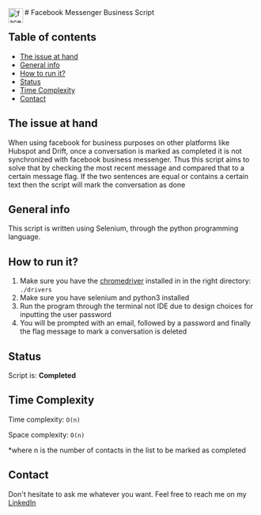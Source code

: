 <img align="left" width="30" alt="facebook logo" src="http://www.vectorico.com/download/social_media/Facebook-Logo.jpg"> 
# Facebook Messenger Business Script



## Table of contents
* [The issue at hand](#the-issue-at-hand)
* [General info](#general-info)
* [How to run it?](#how-to-run-it)
* [Status](#status)
* [Time Complexity](#contributing)
* [Contact](#contact)

## The issue at hand
When using facebook for business purposes on other platforms like Hubspot and Drift, once a conversation is marked as 
completed it is not synchronized with facebook business messenger. Thus this script aims to solve that by checking the
most recent message and compared that to a certain message flag. If the two sentences are equal or contains a certain 
text then the script will mark the conversation as done


## General info
This script is written using Selenium, through the python programming language.


## How to run it?
1. Make sure you have the [chromedriver](https://chromedriver.chromium.org) installed in in the right directory: 
```./drivers```
2. Make sure you have selenium and python3 installed
3. Run the program through the terminal not IDE due to design choices for inputting the user password
4. You will be prompted with an email, followed by a password and finally the flag message to mark a conversation is 
deleted


## Status
Script is: **Completed**


## Time Complexity
Time complexity: ```O(n)```

Space complexity: ```O(n)```

*where n is the number of contacts in the list to be marked as completed


## Contact
Don't hesitate to ask me whatever you want. Feel free to reach me on my [LinkedIn](https://www.linkedin.com/in/mahirhiro/)
